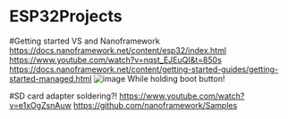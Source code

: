 # ESP32Projects

#Getting started VS and Nanoframework
https://docs.nanoframework.net/content/esp32/index.html
https://www.youtube.com/watch?v=nqst_EJEuQI&t=850s
https://docs.nanoframework.net/content/getting-started-guides/getting-started-managed.html
![image](https://github.com/obenyaala/ESP32Projects/assets/6730924/4dbe5929-90db-4db6-a0b6-3719dfd3394b)
While holding boot button!


#SD card adapter soldering?!
https://www.youtube.com/watch?v=e1xOgZsnAuw
https://github.com/nanoframework/Samples
